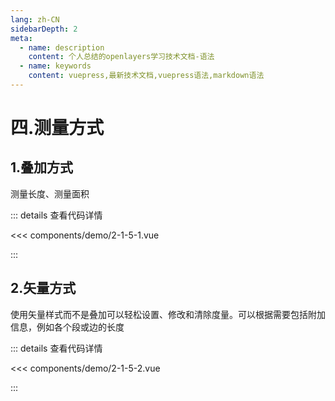 ```yaml
---
lang: zh-CN
sidebarDepth: 2
meta:
  - name: description
    content: 个人总结的openlayers学习技术文档-语法
  - name: keywords
    content: vuepress,最新技术文档,vuepress语法,markdown语法
---
```


# 四.测量方式

## 1.叠加方式

测量长度、测量面积

  <Container url="https://zhoubichuan.com/resume/demo/?type=openlayers&name=2-1-5-1.vue" />

::: details 查看代码详情

<<< components/demo/2-1-5-1.vue

:::

## 2.矢量方式

使用矢量样式而不是叠加可以轻松设置、修改和清除度量。可以根据需要包括附加信息，例如各个段或边的长度

  <Container url="https://zhoubichuan.com/resume/demo/?type=openlayers&name=2-1-5-2.vue" />

::: details 查看代码详情

<<< components/demo/2-1-5-2.vue

:::
